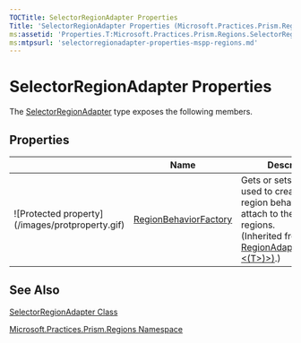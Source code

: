 ```yaml
---
TOCTitle: SelectorRegionAdapter Properties
Title: 'SelectorRegionAdapter Properties (Microsoft.Practices.Prism.Regions)'
ms:assetid: 'Properties.T:Microsoft.Practices.Prism.Regions.SelectorRegionAdapter'
ms:mtpsurl: 'selectorregionadapter-properties-mspp-regions.md'
---
```


# SelectorRegionAdapter Properties

The [SelectorRegionAdapter](https://msdn.microsoft.com/library/microsoft.practices.prism.regions.selectorregionadapter) type exposes the following members.

## Properties


<table>

<thead>
<tr class="header">
<th> </th>
<th>Name</th>
<th>Description</th>
</tr>
</thead>
<tbody>
<tr class="odd">
<td>![Protected property](/images/protproperty.gif)</td>
<td><a href="https://msdn.microsoft.com/library/microsoft.practices.prism.regions.regionadapterbase%601.regionbehaviorfactory">RegionBehaviorFactory</a></td>
<td><div class="summary">
Gets or sets the factory used to create the region behaviors to attach to the created regions.
</div>
(Inherited from <a href="https://msdn.microsoft.com/library/microsoft.practices.prism.regions.regionadapterbase%601">RegionAdapterBase&lt;(Of &lt;(T&gt;)&gt;)</a>.)</td>
</tr>
</tbody>
</table>

## See Also
[SelectorRegionAdapter Class](https://msdn.microsoft.com/library/microsoft.practices.prism.regions.selectorregionadapter)

[Microsoft.Practices.Prism.Regions Namespace](https://msdn.microsoft.com/library/microsoft.practices.prism.regions)
